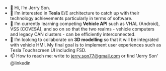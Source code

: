 - 👋 Hi, I’m Jerry Son.
- 👀 I’m interested in **Tesla** E/E architecture to catch up with their technology achievements particularly in terms of software.
- 🌱 I’m currently learning competing **Vehicle API** such as VHAL (Android), VSS (COVESA), and so on so that the two realms - vehicle computers and legacy CAN clusters - can be efficiently interconnected.
- 💞️ I’m looking to collaborate on **3D modelling** so that it will be integrated with vehicle HMI. My final goal is to implement user experiences such as Tesla Touchscreen UI including FSD.
- 📫 How to reach me: write to jerry.son77@gmail.com or find 'Jerry Son' @linkedin

<!---
Jerry9634/Jerry9634 is a ✨ special ✨ repository because its `README.md` (this file) appears on your GitHub profile.
You can click the Preview link to take a look at your changes.
--->
